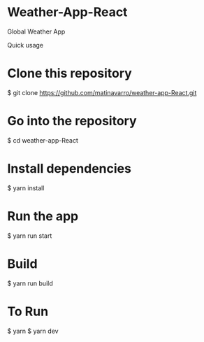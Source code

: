 # Weather-App-React
Global Weather App 

Quick usage
# Clone this repository
$ git clone https://github.com/matinavarro/weather-app-React.git
# Go into the repository
$ cd weather-app-React
# Install dependencies
$ yarn install
# Run the app
$ yarn run start
# Build
$ yarn run build
# To Run
$ yarn
$ yarn dev
